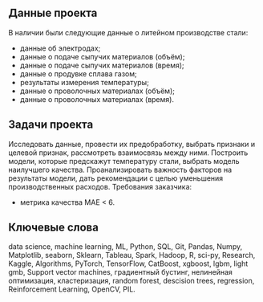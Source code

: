 ## Данные проекта
В наличии были следующие данные о литейном производстве стали:
* данные об электродах;
* данные о подаче сыпучих материалов (объём);
* данные о подаче сыпучих материалов (время);
* данные о продувке сплава газом;
* результаты измерения температуры;
* данные о проволочных материалах (объём);
* данные о проволочных материалах (время).
## Задачи проекта
Исследовать данные, провести их предобработку, выбрать признаки и целевой признак, рассмотреть взаимосвязь между ними. Построить модели, которые предскажут температуру стали, выбрать модель наилучшего качества. Проанализировать важность факторов на результаты модели, дать рекомендации с целью уменьшения производственных расходов. Требования заказчика: 
- метрика качества МАЕ < 6.
## Ключевые слова
data science, machine learning, ML, Python, SQL, Git, Pandas, Numpy, Matplotlib, seaborn, Sklearn, Tableau, Spark, Hadoop, R, sci-py, Research, Kaggle, Algorithms, PyTorch, TensorFlow, CatBoost, xgboost, lgbm, light gmb, Support vector machines, градиентный бустинг, нелинейная оптимизация, кластеризация, random forest, descision trees,  regression,  Reinforcement Learning, OpenCV, PIL.

